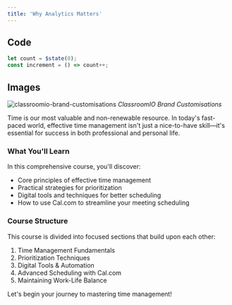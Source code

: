```yaml
---
title: 'Why Analytics Matters'
---
```


<script>
  let count = $state(0);
  const increment = () => count++;
</script>

## Code

```ts
let count = $state(0);
const increment = () => count++;
```

## Images

![classroomio-brand-customisations](https://assets.cdn.clsrio.com/blog/brand-customisations.png)
_ClassroomIO Brand Customisations_

Time is our most valuable and non-renewable resource. In today's fast-paced world, effective time management isn't just a nice-to-have skill—it's essential for success in both professional and personal life.

### What You'll Learn

In this comprehensive course, you'll discover:

- Core principles of effective time management
- Practical strategies for prioritization
- Digital tools and techniques for better scheduling
- How to use Cal.com to streamline your meeting scheduling

### Course Structure

This course is divided into focused sections that build upon each other:

1. Time Management Fundamentals
2. Prioritization Techniques
3. Digital Tools & Automation
4. Advanced Scheduling with Cal.com
5. Maintaining Work-Life Balance

Let's begin your journey to mastering time management!

